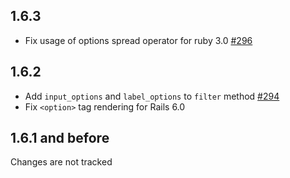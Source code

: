 ## 1.6.3

* Fix usage of options spread operator for ruby 3.0 [#296](https://github.com/bogdan/datagrid/issues/296)

## 1.6.2

* Add `input_options` and `label_options` to `filter` method [#294](https://github.com/bogdan/datagrid/issues/294)
* Fix `<option>` tag rendering for Rails 6.0

## 1.6.1 and before

Changes are not tracked
